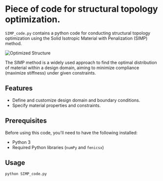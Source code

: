 # Piece of code for structural topology optimization. 

```SIMP_code.py``` contains a python code for conducting structural topology 
optimization using the Solid Isotropic Material with Penalization (SIMP) method.

![Optimized Structure](images/density_field.png)
 
The SIMP method is a widely used approach to find the optimal distribution of 
material within a design domain, aiming to minimize compliance (maximize 
stiffness) under given constraints.

## Features

- Define and customize design domain and boundary conditions.
- Specify material properties and constraints.

## Prerequisites

Before using this code, you'll need to have the following installed:

- Python 3
- Required Python libraries (```numPy``` and ```fenicsx```)

## Usage

```sh
python SIMP_code.py
```